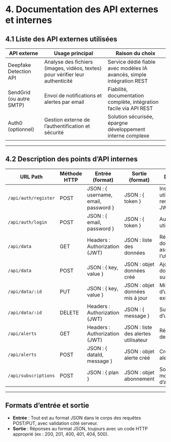 # 4. Documentation des API externes et internes

## 4.1 Liste des API externes utilisées

| API externe                  | Usage principal                                     | Raison du choix                              |
|-----------------------------|--------------------------------------------------|----------------------------------------------|
| Deepfake Detection API       | Analyse des fichiers (images, vidéos, textes) pour vérifier leur authenticité | Service dédié fiable avec modèles IA avancés, simple intégration REST |
| SendGrid (ou autre SMTP)     | Envoi de notifications et alertes par email      | Fiabilité, documentation complète, intégration facile via API REST    |
| Auth0 (optionnel)            | Gestion externe de l’authentification et sécurité | Solution sécurisée, épargne développement interne complexe              |

---

## 4.2 Description des points d’API internes

| URL Path           | Méthode HTTP | Entrée (format)                                  | Sortie (format)                      | Description                                        |
|--------------------|--------------|------------------------------------------------|------------------------------------|--------------------------------------------------|
| `/api/auth/register` | POST         | JSON : { username, email, password }            | JSON : { token }                   | Inscription utilisateur, renvoie token JWT      |
| `/api/auth/login`   | POST         | JSON : { email, password }                       | JSON : { token }                   | Authentification utilisateur                      |
| `/api/data`         | GET          | Headers : Authorization (JWT)                    | JSON : liste des données           | Récupère les données associées à l’utilisateur   |
| `/api/data`         | POST         | JSON : { key, value }                            | JSON : objet données créé          | Ajout d’une donnée à surveiller                   |
| `/api/data/:id`     | PUT          | JSON : { key, value }                            | JSON : objet données mis à jour    | Mise à jour d’une donnée existante                |
| `/api/data/:id`     | DELETE       | Headers : Authorization (JWT)                    | JSON : { message }                 | Suppression d’une donnée                           |
| `/api/alerts`       | GET          | Headers : Authorization (JWT)                    | JSON : liste des alertes utilisateur| Récupération des alertes                          |
| `/api/alerts`       | POST         | JSON : { dataId, message }                       | JSON : objet alerte créé           | Création d’une alerte                             |
| `/api/subscriptions`| POST         | JSON : { plan }                                 | JSON : objet abonnement            | Souscription ou modification d’abonnement        |

---

## Formats d’entrée et sortie

- **Entrée** : Tout est au format JSON dans le corps des requêtes POST/PUT, avec validation côté serveur.  
- **Sortie** : Réponses au format JSON, toujours avec un code HTTP approprié (ex : 200, 201, 400, 401, 404, 500).
